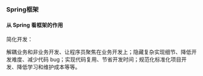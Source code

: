 ### Spring框架

#### 从 Spring 看框架的作用

简化开发：

解耦业务和非业务开发、让程序员聚焦在业务开发上；隐藏复杂实现细节、降低开发难度、减少代码 bug；实现代码复用、节省开发时间；规范化标准化项目开发、降低学习和维护成本等等。

